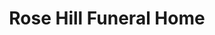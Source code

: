 ---
title: "Rose Hill Funeral Home"
url: /rose-hill/rose-hill-funeral-home/
shop: funeral directors
---